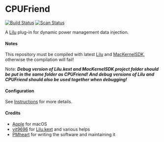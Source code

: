 CPUFriend
=========

[![Build Status](https://github.com/acidanthera/CPUFriend/workflows/CI/badge.svg?branch=master)](https://github.com/acidanthera/CPUFriend/actions) [![Scan Status](https://scan.coverity.com/projects/16841/badge.svg?flat=1)](https://scan.coverity.com/projects/16841)

A [Lilu](https://github.com/acidanthera/Lilu) plug-in for dynamic power management data injection.

#### Notes
This repository must be compiled with latest [Lilu](https://github.com/acidanthera/Lilu) and [MacKernelSDK](https://github.com/acidanthera/MacKernelSDK), otherwise the compilation will fail!

Note: ***Debug version of Lilu.kext and MacKernelSDK project folder should be put in the same folder as CPUFriend! And debug versions of Lilu and CPUFriend should also be used together when debugging!***

#### Configuration
See [Instructions](https://github.com/acidanthera/CPUFriend/blob/master/Instructions.md) for more details.

#### Credits
- [Apple](https://www.apple.com) for macOS  
- [vit9696](https://github.com/vit9696) for [Lilu.kext](https://github.com/acidanthera/Lilu) and various helps
- [PMheart](https://github.com/PMheart) for writing the software and maintaining it
